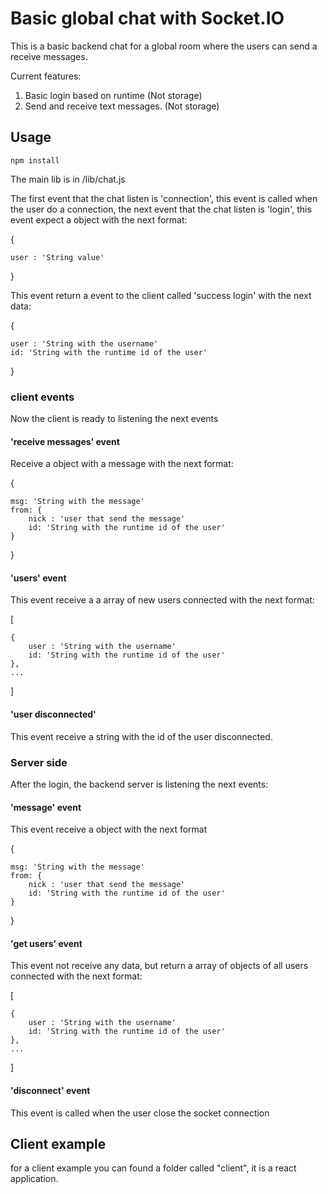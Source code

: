 # Basic global chat with Socket.IO

This is a basic backend chat for a global room where the users can send a receive messages.

Current features:
1. Basic login based on runtime (Not storage)
2. Send and receive text messages. (Not storage)

## Usage

```
npm install
```
The main lib is in /lib/chat.js


The first event that the chat listen is 'connection', this event is called when the user do a connection, the next event that the chat listen is 'login', this event expect a object with the next format:

{
    
    user : 'String value'
}

This event return a event to the client called 'success login' with the next data:

{

    user : 'String with the username'
    id: 'String with the runtime id of the user'
} 

### client events
Now the client is ready to listening the next events 

#### 'receive messages' event
Receive a object with a message with the next format:

{

    msg: 'String with the message'
    from: {
        nick : 'user that send the message'
        id: 'String with the runtime id of the user'
    }
}

#### 'users' event
This event receive a a array of new users connected with the next format:

[
    
    {
        user : 'String with the username'
        id: 'String with the runtime id of the user'
    },
    ...
]
#### 'user disconnected'
This event receive a string with the id of the user disconnected.

### Server side
After the login, the backend server is listening the next events:

#### 'message' event 
This event receive a object with the next format

{

    msg: 'String with the message'
    from: {
        nick : 'user that send the message'
        id: 'String with the runtime id of the user'
    }
}

#### 'get users' event
This event not receive any data, but return a array of objects of all users connected with the next format:

[
    
    {
        user : 'String with the username'
        id: 'String with the runtime id of the user'
    },
    ...
]

#### 'disconnect' event
This event is called when the user close the socket connection

## Client example
for a client example you can found a folder called "client", it is a react application.